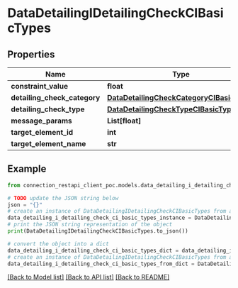 # DataDetailingIDetailingCheckCIBasicTypes


## Properties

Name | Type | Description | Notes
------------ | ------------- | ------------- | -------------
**constraint_value** | **float** |  | [optional] 
**detailing_check_category** | [**DataDetailingCheckCategoryCIBasicTypes**](DataDetailingCheckCategoryCIBasicTypes.md) |  | [optional] 
**detailing_check_type** | [**DataDetailingCheckTypeCIBasicTypes**](DataDetailingCheckTypeCIBasicTypes.md) |  | [optional] 
**message_params** | **List[float]** |  | [optional] 
**target_element_id** | **int** |  | [optional] 
**target_element_name** | **str** |  | [optional] 

## Example

```python
from connection_restapi_client_poc.models.data_detailing_i_detailing_check_ci_basic_types import DataDetailingIDetailingCheckCIBasicTypes

# TODO update the JSON string below
json = "{}"
# create an instance of DataDetailingIDetailingCheckCIBasicTypes from a JSON string
data_detailing_i_detailing_check_ci_basic_types_instance = DataDetailingIDetailingCheckCIBasicTypes.from_json(json)
# print the JSON string representation of the object
print(DataDetailingIDetailingCheckCIBasicTypes.to_json())

# convert the object into a dict
data_detailing_i_detailing_check_ci_basic_types_dict = data_detailing_i_detailing_check_ci_basic_types_instance.to_dict()
# create an instance of DataDetailingIDetailingCheckCIBasicTypes from a dict
data_detailing_i_detailing_check_ci_basic_types_from_dict = DataDetailingIDetailingCheckCIBasicTypes.from_dict(data_detailing_i_detailing_check_ci_basic_types_dict)
```
[[Back to Model list]](../README.md#documentation-for-models) [[Back to API list]](../README.md#documentation-for-api-endpoints) [[Back to README]](../README.md)


